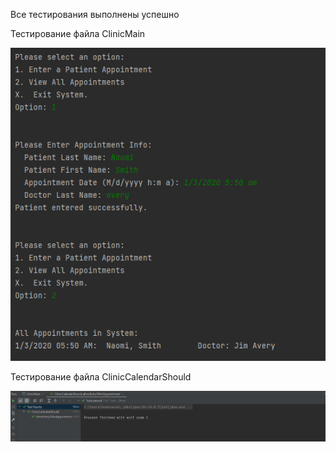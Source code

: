 Все тестирования выполнены успешно

Тестирование файла ClinicMain

![](2021-12-13_20-04-19.png)

Тестирование файла ClinicCalendarShould

![](2021-12-13_20-04-53.png)